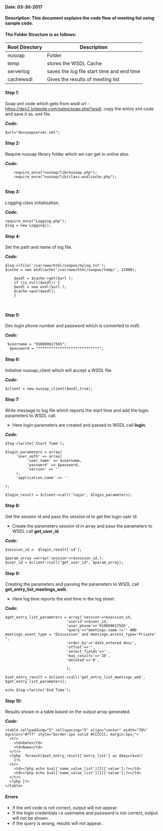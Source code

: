 #### Date: 03-30-2017
#### Description: This document explains the code flow of meeting list using sample code.

#### The Folder Structure is as follows:
   
   
   Root Directory | Description
------------ | -------------
nusoap | Folder |
temp | stores the WSDL Cache | 
serverlog | saves the log file start time and end time |
cachewsdl | Gives the results of meeting list |

#### Step 1:

Soap xml code which gets from wsdl url - https://dev2.lytepole.com/sales/soap.php?wsdl. copy the entire xml code and save it as .xml file.

**_Code:_**
	
```
$url="devsoapserver.xml";

```

#### Step 2:

Require nusoap library folder which we can get in online also.

**_Code:_**
	
```
	require_once("nusoap/lib/nusoap.php");
	require_once("nusoap/lib/class.wsdlcache.php");
  
  ```
  
  #### Step 3:
  
  Logging class initialization.
  
  **_Code:_**
	
```
require_once("Logging.php");
$log = new Logging();
```

#### Step 4:

Set the path and name of log file.

  **_Code:_**
	
```
$log->lfile('/var/www/html/soapws/mylog.txt');
$cache = new wsdlcache('/var/www/html/soapws/temp/', 12000);

	$wsdl = $cache->get($url );
	if (is_null($wsdl)) {
	$wsdl = new wsdl($url );
	$cache->put($wsdl);
	}
  
 
```

#### Step 5:

Dev login phone number and password which is converted to md5.

**_Code:_**
	
```
 $username = "918099617565";
  $password = "****************************";
```

#### Step 6:

Initialise nusoap_client which will accept a WSDL file.

**_Code:_**
	
```
$client = new nusoap_client($wsdl,true);

```

#### Step 7:

Write message to log file which reports the start time and add the login parameters to WSDL call.

- Here login parameters are created and passed to WSDL call **login**.

**_Code:_**
	
```
$log->lwrite('Start Time');
    
$login_parameters = array(
     'user_auth' => array(
          'user_name' => $username,
          'password' => $password,
          'version' => ''
     ),
     'application_name' => ''
        
);
    
$login_result = $client->call('login', $login_parameters);
```

#### Step 8:

Get the session id and pass the session id to get the login user id.

- Create the parameters session id in array and pass the parameters to WSDL call **get_user_id**.

**_Code:_**
	
```
$session_id =  $login_result['id'];

$param_array =array('session'=>$session_id,);
$user_id = $client->call("get_user_id", $param_array);

```

#### Step 9:

Creating the parameters and passing the parameters to WSDL call **get_entry_list_meetings_web**.

- Here log time reports the end time in the log sheet.

**_Code:_**
	
```
$get_entry_list_parameters = array('session'=>$session_id,
                            'userid'=>$user_id,
                            'user_phone'=>'918099617565',
                            'query'=>"meetings.name !='' AND meetings.event_type = 'Discussion' and meetings.access_type='Private' ",
                            'order_by'=>'date_entered desc',
                            'offset'=>'',
                            'select_fields'=>'',
                            'max_results'=>'10',
                            'deleted'=>'0',
							
                            );

$set_entry_result = $client->call('get_entry_list_meetings_web', $get_entry_list_parameters);

echo $log->lwrite('End Time');
 ```
 
#### Step 10:

Results shown in a table based on the output array generated.

**_Code:_**

```
<table cellpadding="5" cellspacing="5" align="center" width="70%" bgcolor="#fff" style="border:1px solid #CCCCCC; margin:5px;">
  <tr>
    <td>Date</td>
    <td>Name</td>
  </tr>
  <?php  foreach($set_entry_result['entry_list'] as $key=>$val)
	{?>
  <tr>
    <td><?php echo $val['name_value_list'][2]['value'];?></td>
    <td><?php echo $val['name_value_list'][1]['value'];?></td>
  </tr>
  <?php }?>
</table>

```


#### Errors

- If the xml code is not correct, output will not appear.
- If the login credentials i.e username and password is not correct, output will not be shown.
- If the query is wrong, results will not appear..



